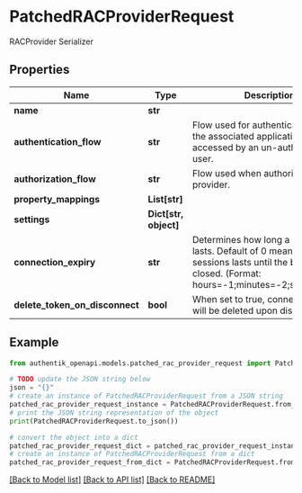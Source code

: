 # PatchedRACProviderRequest

RACProvider Serializer

## Properties

Name | Type | Description | Notes
------------ | ------------- | ------------- | -------------
**name** | **str** |  | [optional] 
**authentication_flow** | **str** | Flow used for authentication when the associated application is accessed by an un-authenticated user. | [optional] 
**authorization_flow** | **str** | Flow used when authorizing this provider. | [optional] 
**property_mappings** | **List[str]** |  | [optional] 
**settings** | **Dict[str, object]** |  | [optional] 
**connection_expiry** | **str** | Determines how long a session lasts. Default of 0 means that the sessions lasts until the browser is closed. (Format: hours&#x3D;-1;minutes&#x3D;-2;seconds&#x3D;-3) | [optional] 
**delete_token_on_disconnect** | **bool** | When set to true, connection tokens will be deleted upon disconnect. | [optional] 

## Example

```python
from authentik_openapi.models.patched_rac_provider_request import PatchedRACProviderRequest

# TODO update the JSON string below
json = "{}"
# create an instance of PatchedRACProviderRequest from a JSON string
patched_rac_provider_request_instance = PatchedRACProviderRequest.from_json(json)
# print the JSON string representation of the object
print(PatchedRACProviderRequest.to_json())

# convert the object into a dict
patched_rac_provider_request_dict = patched_rac_provider_request_instance.to_dict()
# create an instance of PatchedRACProviderRequest from a dict
patched_rac_provider_request_from_dict = PatchedRACProviderRequest.from_dict(patched_rac_provider_request_dict)
```
[[Back to Model list]](../README.md#documentation-for-models) [[Back to API list]](../README.md#documentation-for-api-endpoints) [[Back to README]](../README.md)


